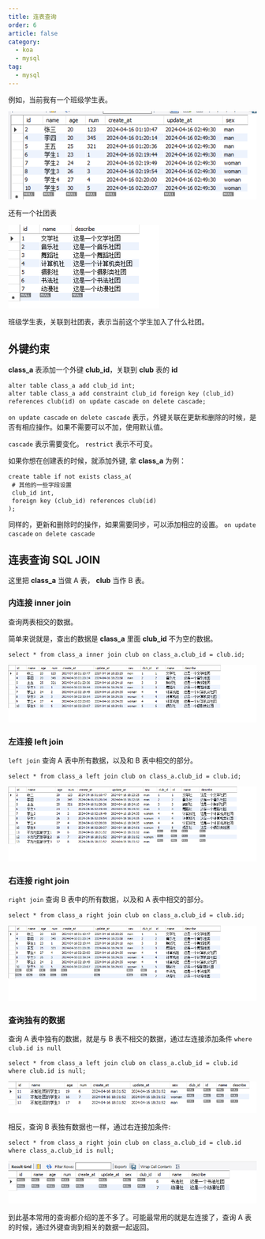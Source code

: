 ```yaml
---
title: 连表查询
order: 6
article: false
category:
  - koa 
  - mysql
tag:
  - mysql
---
```


例如，当前我有一个班级学生表。

![](images/sql5.png)

还有一个社团表

![](images/sql4.png)

班级学生表，关联到社团表，表示当前这个学生加入了什么社团。

## 外键约束

**class_a** 表添加一个外键 **club_id**，关联到 **club** 表的 **id**

```shell
alter table class_a add club_id int;
alter table class_a add constraint club_id foreign key (club_id) references club(id) on update cascade on delete cascade;
```
`on update cascade` `on delete cascade` 表示，外键关联在更新和删除的时候，是否有相应操作。如果不需要可以不加，使用默认值。

`cascade` 表示需要变化。 `restrict` 表示不可变。

如果你想在创建表的时候，就添加外键, 拿 **class_a** 为例：

```shell
create table if not exists class_a(
 # 其他的一些字段设置
 club_id int,
 foreign key (club_id) references club(id)
);
```

同样的，更新和删除时的操作，如果需要同步，可以添加相应的设置。 `on update cascade` `on delete cascade`


## 连表查询 SQL JOIN

这里把 **class_a** 当做 A 表， **club** 当作 B 表。

### 内连接 inner join

查询两表相交的数据。 

简单来说就是，查出的数据是 **class_a** 里面 **club_id** 不为空的数据。

```shell
select * from class_a inner join club on class_a.club_id = club.id;
```

![](images/sql6.png)

### 左连接 left join

`left join` 查询 A 表中所有数据，以及和 B 表中相交的部分。

```shell
select * from class_a left join club on class_a.club_id = club.id;
```

![](images/sql7.png)

### 右连接 right join

`right join` 查询 B 表中的所有数据，以及和 A 表中相交的部分。

```shell
select * from class_a right join club on class_a.club_id = club.id;
```

![](images/sql8.png)


### 查询独有的数据

查询 A 表中独有的数据，就是与 B 表不相交的数据，通过左连接添加条件 `where club.id is null`

```shell
select * from class_a left join club on class_a.club_id = club.id where club.id is null;
```

![](images/sql9.png)

相反，查询 B 表独有数据也一样，通过右连接加条件:

```shell
select * from class_a right join club on class_a.club_id = club.id where class_a.club_id is null;
```

![](images/sql10.png)


到此基本常用的查询都介绍的差不多了。可能最常用的就是左连接了，查询 A 表的时候，通过外键查询到相关的数据一起返回。

